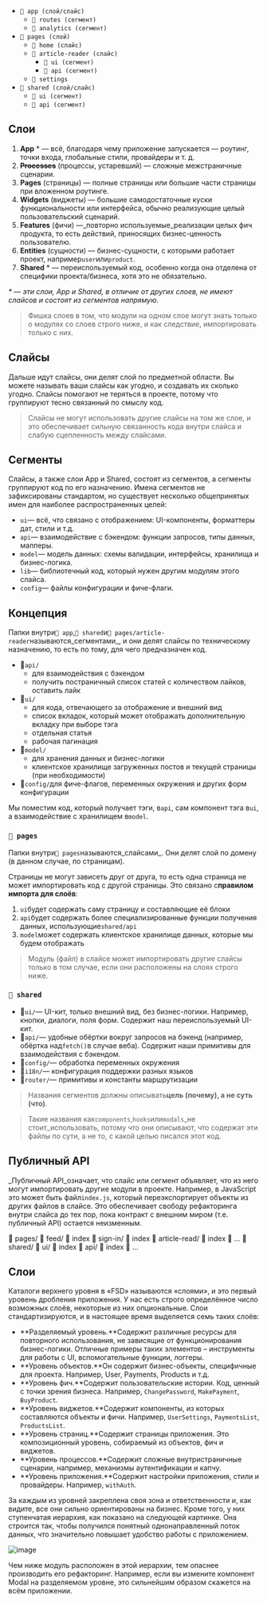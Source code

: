 - `📂 app (слой/слайс)`
    - `📁 routes (сегмент)`
    - `📁 analytics (сегмент)`
- `📂 pages (слой)`
    - `📁 home (слайс)`
    - `📂 article-reader (слайс)`
        - `📁 ui (сегмент)`
        - `📁 api (сегмент)`
    - `📁 settings`
- `📂 shared (слой/слайс)`
    - `📁 ui (сегмент)`
    - `📁 api (сегмент)`

## Слои

1. **App** * — всё, благодаря чему приложение запускается — роутинг, точки входа, глобальные стили, провайдеры и т. д.
2. **~~Processes~~** (процессы, устаревший) — сложные межстраничные сценарии.
3. **Pages** (страницы) — полные страницы или большие части страницы при вложенном роутинге.
4. **Widgets** (виджеты) — большие самодостаточные куски функциональности или интерфейса, обычно реализующие целый
   пользовательский сценарий.
5. **Features** (фичи) —_повторно используемые_реализации целых фич продукта, то есть действий, приносящих
   бизнес-ценность пользователю.
6. **Entities** (сущности) — бизнес-сущности, с которыми работает проект, например`user`или`product`.
7. **Shared** * — переиспользуемый код, особенно когда она отделена от специфики проекта/бизнеса, хотя это не
   обязательно.

_* — эти слои, App и Shared, в отличие от других слоев, не имеют слайсов и состоят из сегментов напрямую._

> Фишка слоев в том, что модули на одном слое могут знать только о модулях со слоев строго ниже, и как следствие,
> импортировать только с них.

## Слайсы

Дальше идут слайсы, они делят слой по предметной области. Вы можете называть ваши слайсы как угодно, и создавать их
сколько угодно. Слайсы помогают не теряться в проекте, потому что группируют тесно связанный по смыслу код.

> Слайсы не могут использовать другие слайсы на том же слое, и это обеспечивает сильную связанность кода внутри слайса и
> слабую сцепленность между слайсами.

## Сегменты

Слайсы, а также слои App и Shared, состоят из сегментов, а сегменты группируют код по его назначению. Имена сегментов не
зафиксированы стандартом, но существует несколько общепринятых имен для наиболее распространенных целей:

- `ui`— всё, что связано с отображением: UI-компоненты, форматтеры дат, стили и т.д.
- `api`— взаимодействие с бэкендом: функции запросов, типы данных, мапперы.
- `model`— модель данных: схемы валидации, интерфейсы, хранилища и бизнес-логика.
- `lib`— библиотечный код, который нужен другим модулям этого слайса.
- `config`— файлы конфигурации и фиче-флаги.

## Концепция

Папки внутри`📂 app`,`📂 shared`и`📂 pages/article-reader`называются_сегментами_, и они делят слайсы по техническому
назначению, то есть по тому, для чего предназначен код.

- 📂`api/`
    - для взаимодействия с бэкендом
    - получить постраничный список статей с количеством лайков, оставить лайк
- 📂`ui/`
    - для кода, отвечающего за отображение и внешний вид
    - список вкладок, который может отображать дополнительную вкладку при выборе тэга
    - отдельная статья
    - рабочая пагинация
- 📂`model/`
    - для хранения данных и бизнес-логики
    - клиентское хранилище загруженных постов и текущей страницы (при необходимости)
- 📂`config/`для фиче-флагов, переменных окружения и других форм конфигурации

Мы поместим код, который получает тэги, в`api`, сам компонент тэга в`ui`, а взаимодействие с хранилищем в`model`.

### `📂 pages`

Папки внутри`📂 pages`называются_слайсами_. Они делят слой по домену (в данном случае, по страницам).

Страницы не могут зависеть друг от друга, то есть одна страница не может импортировать код с другой страницы. Это
связано с**правилом импорта для слоёв**:

1. `ui`будет содержать саму страницу и составляющие её блоки
2. `api`будет содержать более специализированные функции получения данных, использующие`shared/api`
3. `model`может содержать клиентское хранилище данных, которые мы будем отображать

> Модуль (файл) в слайсе может импортировать другие слайсы только в том случае, если они расположены на слоях строго
> ниже.

### `📂 shared`

- 📂`ui/`— UI-кит, только внешний вид, без бизнес-логики. Например, кнопки, диалоги, поля форм. Содержит наш
  переиспользуемый UI-кит.
- 📂`api/`— удобные обёртки вокруг запросов на бэкенд (например, обёртка над`fetch()`в случае веба). Содержит наши
  примитивы для взаимодействия с бэкендом.
- 📂`config/`— обработка переменных окружения
- 📂`i18n/`— конфигурация поддержки разных языков
- 📂`router/`— примитивы и константы маршрутизации

> Названия сегментов должны описывать**цель (почему), а не суть (что)**.

> Такие названия как`components`,`hooks`или`modals`_не стоит_использовать, потому что они описывают, что содержат эти
> файлы по сути, а не то, с какой целью писался этот код.

## Публичный API

_Публичный API_означает, что слайс или сегмент объявляет, что из него могут импортировать другие модули в проекте.
Например, в JavaScript это может быть файл`index.js`, который переэкспортирует объекты из других файлов в слайсе. Это
обеспечивает свободу рефакторинга внутри слайса до тех пор, пока контракт с внешним миром (т.е. публичный API) остается
неизменным.

📂 pages/
📂 feed/
📄 index
📂 sign-in/
📄 index
📂 article-read/
📄 index
📁 …
📂 shared/
📂 ui/
📄 index
📂 api/
📄 index
📁 …

## Слои

Каталоги верхнего уровня в «FSD» называются «слоями», и это первый уровень дробления приложения. У нас есть строго
определённое число возможных слоёв, некоторые из них опциональные. Слои стандартизируются, и в настоящее время
выделяется семь таких слоёв:

- **Разделяемый уровень.**Содержит различные ресурсы для повторного использования, не зависящие от функционирования
  бизнес-логики. Отличные примеры таких элементов – инструменты для работы с UI, вспомогательные функции, логгеры.
- **Уровень объектов.**Он содержит бизнес-объекты, специфичные для проекта. Например, User, Payments, Products и т.д.
- **Уровень фич.**Содержит пользовательские истории. Код, ценный с точки зрения бизнеса. Например, `ChangePassword`,
  `MakePayment`, `BuyProduct`.
- **Уровень виджетов.**Содержит компоненты, из которых составляются объекты и фичи. Например, `UserSettings`,
  `PaymentsList`, `ProductsList`.
- **Уровень страниц.**Содержит страницы приложения. Это композиционный уровень, собираемый из объектов, фич и виджетов.
- **Уровень процессов.**Содержит сложные внутристраничные сценарии, например, механизмы аутентификации и капчу.
- **Уровень приложения.**Содержит настройки приложения, стили и провайдеры. Например, `withAuth`.

За каждым из уровней закреплена своя зона и ответственности и, как видите, все они сильно ориентированы на бизнес. Кроме
того, у них ступенчатая иерархия, как показано на следующей картинке. Она строится так, чтобы получился понятный
однонаправленный поток данных, что значительно повышает удобство работы с приложением.

![image](table_layers.png)

Чем ниже модуль расположен в этой иерархии, тем опаснее производить его рефакторинг. Например, если вы измените
компонент Modal на разделяемом уровне, это сильнейшим образом скажется на всём приложении.